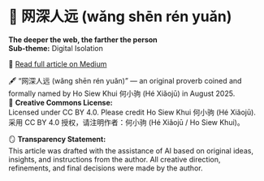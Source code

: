 # 📜 网深人远 (wǎng shēn rén yuǎn)  
**The deeper the web, the farther the person**  
**Sub-theme:** Digital Isolation  

🔗 [Read full article on Medium](https://medium.com/@kennyho_81544/%E7%BD%91%E6%B7%B1%E4%BA%BA%E8%BF%9C-w%C7%8Eng-sh%C4%93n-r%C3%A9n-yu%C7%8En-%E7%BD%91%E7%BB%9C%E8%B6%8A%E6%B7%B1-%E4%BA%BA%E5%BF%83%E8%B6%8A%E8%BF%9C-a8d2410fd976)

🖋️ “网深人远 (wǎng shēn rén yuǎn)” — an original proverb coined and formally named by Ho Siew Khui 何小驹 (Hé Xiǎojū) in August 2025.  
🌿 **Creative Commons License:**  
Licensed under CC BY 4.0. Please credit Ho Siew Khui 何小驹 (Hé Xiǎojū).  
采用 CC BY 4.0 授权，请注明作者：何小驹 (Hé Xiǎojū / Ho Siew Khui)。

🪞 **Transparency Statement:**  
This article was drafted with the assistance of AI based on original ideas, insights, and instructions from the author. All creative direction, refinements, and final decisions were made by the author.
